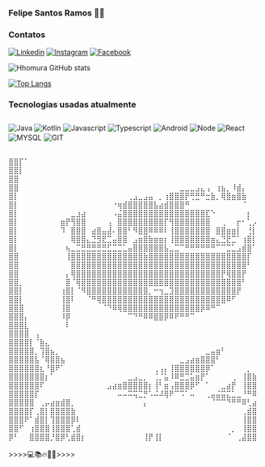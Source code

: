 ### Felipe Santos Ramos 🧑‍💻

### Contatos

[![Linkedin](	https://img.shields.io/badge/LinkedIn-0077B5?style=for-the-badge&logo=linkedin&logoColor=white)](https://www.linkedin.com/in/felipe-santos-ramos-305813200/)
[![Instagram](https://img.shields.io/badge/Instagram-E4405F?style=for-the-badge&logo=instagram&logoColor=white)](https://www.instagram.com/felipe_emyy4/)
[![Facebook](https://img.shields.io/badge/Facebook-1877F2?style=for-the-badge&logo=facebook&logoColor=white)](https://www.facebook.com/profile.php?id=100008516886501)

![Hhomura GitHub stats](https://github-readme-stats.vercel.app/api?username=Hhomura&show_icons=true&theme=radical)

[![Top Langs](https://github-readme-stats.vercel.app/api/top-langs/?username=Hhomura&layout=compact)](https://github.com/Hhomura/github-readme-stats)<br>

### Tecnologias usadas atualmente

<div style="display: inline-block; margin-bottom: 30px; margin-top: 10px">
  <img align="center" alt="Java" src="https://img.shields.io/badge/Java-ED8B00?style=for-the-badge&logo=openjdk&logoColor=white"/>
  <img align="center" alt="Kotlin" src="https://img.shields.io/badge/Kotlin-0095D5?&style=for-the-badge&logo=kotlin&logoColor=white"/>
  <img align="center" alt="Javascript" src="https://img.shields.io/badge/JavaScript-F7DF1E?style=for-the-badge&logo=javascript&logoColor=black"/>
  <img align="center" alt="Typescript" src="https://img.shields.io/badge/TypeScript-007ACC?style=for-the-badge&logo=typescript&logoColor=white"/>
  <img align="center" alt="Android" src="https://img.shields.io/badge/Android-1CB018?style=for-the-badge&logo=android&logoColor=white"/>
  <img align="center" alt="Node" src="https://img.shields.io/badge/Node.js-43853D?style=for-the-badge&logo=node.js&logoColor=white"/>
  <img align="center" alt="React" src="https://img.shields.io/badge/React-20232A?style=for-the-badge&logo=react&logoColor=61DAFB"/>
  <img align="center" alt="MYSQL" src="https://img.shields.io/badge/MySQL-00000F?style=for-the-badge&logo=mysql&logoColor=white"/>
  <img align="center" alt="GIT" src="https://img.shields.io/badge/GIT-E44C30?style=for-the-badge&logo=git&logoColor=white"/>
</div>


<br>
⣿⣿⡏⠁⠀⠀⠀⠀⠀⠀⠀⠀⠀⠀⠀⠀⠀⠀⠀⠀⠀⠀⠀⠀⠀⠀⠀⠀⠀⠀⠀⠀⠀⠀⠀⠀⠀⠀⠀⠀⠀⠀⠀⠀⠀⠀⠀⠀⠀
⣿⣿⡇⠀⠀⠀⠀⠀⠀⠀⠀⠀⠀⠀⠀⠀⠀⠀⠀⠀⠀⠀⠀⠀⠀⠀⠀⠀⠀⠀⠀⠀⠀⠀⠀⠀⠀⠀⠀⠀⠀⠀⠀⠀⠀⠀⠀⠀⠀
⣿⣿⠀⠀⠀⠀⠀⠀⠀⠀⠀⠀⠀⠀⠀⠀⠀⠀⠀⠀⠀⠀⠀⠀⠀⠀⠀⠀⠀⠀⠀⠀⠀⠀⠀⠀⠀⠀⠀⠀⠀⠀⠀⠀⠀⠀⠀⠀⠀
⣿⣿⠀⠀⠀⠀⠀⠀⠀⠀⠀⠀⠀⠀⠀⠀⠀⠀⠀⠀⠀⠀⠀⠀⠀⠀⠀⠀⠀⠀⠀⠀⠀⣀⣀⣀⣠⣄⢠⠀⢰⣦⡀⠸⣾⡄⠀⠀⠀
⣿⡇⠀⠀⠀⠀⠀⠀⠀⠀⠀⠀⠀⠀⠀⠀⠀⠀⠀⠀⠀⠀⠀⢀⣠⣀⣠⣤⠀⡀⢰⣿⣿⣿⡟⢛⣛⠛⣒⣷⡀⢿⣿⣶⣿⣷⠀⠀⠀
⣿⡇⠀⠀⠀⠀⠀⠀⠀⠀⠀⠀⠀⠀⠀⠀⠀⠀⠀⠀⠐⢶⣾⣿⣿⣿⣿⣿⣧⣴⣾⣿⣿⣿⠛⠀⠀⠀⠀⠀⠀⠀⠀⠀⠀⠈⠀⠀⠀
⣿⡇⠀⠀⠀⠀⠀⠀⠀⠀⠀⠀⣀⣰⣴⠀⠀⠀⠀⠀⠠⣬⣿⣿⣿⣿⣿⣿⣿⣿⣿⣿⣿⣿⣿⣿⣿⣿⣏⠑⠀⠀⠀⠀⠀⠀⡆⠀⠀
⣿⡇⠀⠀⠀⠀⠀⠀⠀⠀⣶⡟⢻⣿⣿⠀⠀⠀⠀⢠⠀⣿⣿⣿⣿⣿⣿⣿⣿⣿⡏⢻⣿⣿⣿⣿⣿⣿⣿⠀⠀⢀⠀⠀⡖⠂⢁⡠⠀
⣿⡇⠀⠀⠀⠀⠀⠀⠀⠀⠹⠀⣿⣿⣿⠀⣴⣿⣤⣼⠄⣿⣿⠃⠻⣿⣿⠿⠿⠿⠇⢸⣿⣿⣿⣿⣿⣿⣿⠀⣿⣿⣶⣶⡇⠀⢘⡇⠀
⣿⡇⠀⠀⠀⠀⠀⠀⠀⠀⠀⠀⢿⣿⣿⣄⣙⣻⣟⣉⣤⣿⣿⠀⣠⣶⣿⣷⣶⣶⡆⢸⣿⣿⣿⣿⣿⣿⣿⣶⣄⣙⣟⣉⠁⢰⣿⡇⠀
⣿⡇⠀⠀⠀⠀⠀⠀⠀⠀⠀⢦⣀⣉⣛⣛⣛⣛⣛⣋⣉⣉⣁⣤⣿⣿⣿⣿⣿⣿⣧⣀⣉⠉⠛⠛⠛⠛⠛⠛⠉⠉⣉⣁⣠⣾⣿⠁⠀
⣿⣿⠀⠀⠀⠀⠀⠀⠀⠀⠀⢸⣿⣿⣿⣿⣿⣿⣿⣿⣿⣿⣿⣿⣿⣿⣷⣿⣿⣿⣿⣿⣿⣿⣿⣿⣿⣿⣿⣿⣿⣿⣿⣿⣿⣿⡏⠀⠀
⣿⣿⠀⠀⠀⠀⠀⠀⠀⠀⠀⠀⣿⣿⣿⣿⣿⣿⣿⣿⣿⣿⣿⣿⣿⣿⣿⣿⣿⣿⣿⣿⣿⣿⣿⣿⣿⣿⣿⣿⣿⣿⣿⣿⣿⣿⠃⠀⠀
⣿⣿⠀⠀⠀⠀⠀⠀⠀⠀⠀⡄⢿⣿⣿⣿⣿⣿⣿⣿⣿⣿⣿⣿⣿⣿⣿⣿⣿⣿⣿⣿⣿⣿⣿⣿⣿⣿⣿⣿⣿⡟⢿⣿⣿⡟⠀⠀⠀
⣿⣿⡀⠀⠀⠀⠀⠀⠀⠀⠀⣿⠈⢿⣿⣿⣿⣿⣿⣿⣿⣿⣿⣿⣿⣿⣿⣿⣿⣿⣿⣿⣿⣿⣿⣿⣿⣿⣿⣿⣿⣿⣿⣿⣿⠃⠀⠀⠀
⣿⣿⡇⠀⠀⠀⠀⠀⠀⠀⢰⣿⡇⠈⠻⣿⣿⣿⣿⣿⣿⣿⣿⣿⣿⣿⣿⡀⠒⢲⣀⣹⣿⣿⣿⣿⣿⣿⣿⣿⣿⣿⣿⣿⡟⠀⠀⠀⠀
⣿⣿⡇⠀⠀⠀⠀⠀⠀⠀⢸⣿⠇⠀⠀⠈⠛⢿⣿⣿⣿⣿⣿⣿⣿⣿⣿⣿⣿⣿⣿⣿⣿⣿⣿⣿⣿⣿⣿⣿⣿⣿⠿⠋⠀⠀⠀⠀⠀
⣿⣿⣿⠀⠀⠀⠀⠀⠀⠀⢸⣿⠀⠀⠀⠀⠀⠀⠈⠙⠿⢿⣿⣿⣿⣿⣿⣿⣿⣿⣿⣿⣿⣿⣿⣿⣿⡿⠿⠛⠉⠀⠀⠀⠀⠀⠀⠀⠀
⣿⣿⣿⡄⠀⠀⠀⠀⠀⠀⠸⡿⠀⠀⠀⠀⠀⠀⠀⠀⠀⠀⠀⠉⠙⠛⠿⠿⣿⣿⡿⠿⠟⠛⠛⠉⠀⠀⠀⠀⠀⠀⠀⠀⠀⠀⠀⠀⠀
⣿⣿⣿⣇⠀⠀⠀⠀⠀⠀⠀⠇⠀⠀⠀⠀⠀⠀⠀⠀⠀⠀⠀⠀⠀⠀⠀⠀⠀⠀⠀⠀⠀⠀⠀⠀⠀⠀⠀⠀⠀⠀⠀⠀⠀⠀⠀⠀⠀
⣿⣿⣿⣿⠀⢠⠀⠀⠀⠀⠀⠀⠀⠀⠀⠀⠀⠀⠀⠀⠀⠀⠀⠀⠀⠀⠀⠀⠀⠀⠀⠀⠀⠀⠀⠀⠀⠀⠀⠀⠀⠀⠀⠀⠀⠀⠀⠀⠀
⣿⣿⣿⣿⡇⠈⣷⣄⠀⠀⠀⠀⠀⠀⠀⠀⠀⠀⠀⠀⠀⠀⠀⠀⠀⠀⠀⠀⠀⠀⠀⠀⠀⠀⠀⠀⠀⠀⠀⠀⠀⠀⠀⠀⠀⠀⠀⠀⠀
⣿⣿⣿⣿⣿⡀⢹⣿⣦⡀⠀⠀⠀⠀⠀⠀⠀⠀⠀⠀⠀⠀⠀⠀⠀⠀⠀⠀⠀⠀⠀⠀⠀⠀⠀⠀⠀⠀⣀⣤⣶⠃⠀⠀⠀⠀⠀⠀⠀
⣿⣿⣿⣿⣿⣧⠈⢿⣿⣿⣦⠀⠀⠀⠀⠀⠀⠀⠀⠀⠀⠀⠀⠀⠀⠀⠀⠀⠀⠀⠀⠀⠀⣀⣠⣴⣶⣿⣿⣿⠃⠀⠀⠀⠀⠀⠀⠀⠀
⣿⣿⣿⣿⣿⣿⣆⠘⣿⠟⠁⠀⠀⠀⠀⠀⠀⠀⠀⠀⠀⠀⠀⠀⠀⠀⠀⠀⢀⢠⡄⢸⣿⣿⣿⣿⣿⣿⡿⠁⠀⠀⠀⠀⠀⠀⡀⠀⠀
⣿⣿⣿⣿⣿⣿⣿⡆⠁⠀⠀⠀⠀⠀⠀⠀⠀⠀⠀⠀⠀⠀⠀⣀⣠⣀⡀⠀⢈⡈⣥⠸⠿⣛⣉⣥⣶⡟⠁⠀⠀⠀⠀⢀⠀⢸⣿⣷⠀
⣿⣿⣿⣿⣿⣿⠏⠀⠀⠀⠀⠀⠀⠀⠀⠀⠀⠀⠀⣠⣴⣶⣿⣿⣿⣿⣿⡆⢸⠃⣶⢠⣿⣿⣿⡿⠋⠀⠁⠀⠀⣀⣴⡟⠀⢸⣿⣿⠀
⣿⣿⣿⣿⣿⡏⠀⠀⠀⠀⠀⠀⠀⠀⠀⠀⠀⠀⠀⠀⠀⠤⠤⠭⢭⣉⡛⠡⠬⠼⢿⠟⠉⠩⠁⠤⠀⠀⢀⣤⣬⣭⣍⣁⣀⠘⠛⠿⠀
⣿⣿⣿⣿⣿⠀⢀⡤⣴⣶⣾⣿⡀⠀⠀⠀⠀⠀⠀⠀⠀⠀⠀⠀⠀⠀⡄⠀⠀⠀⠀⠀⠀⠀⠀⠀⠀⠀⠀⠈⠉⠉⠙⠛⠛⠿⢃⣴⠀
⣿⣿⣿⣿⡏⢀⣿⡇⣿⣿⣿⣿⣷⠀⠀⠀⠀⠀⠀⠀⠀⠀⠀⠀⠀⠀⠀⠀⠀⠀⠀⠀⠀⠀⠀⠀⠀⠀⠀⠀⠀⠀⠀⠀⠀⢀⣾⣿⠀
⣿⣿⣿⠟⠁⣾⣿⡇⢹⣿⣿⣿⡿⠇⠀⠀⠀⠀⠀⠀⠀⠀⠀⠀⠀⠀⠀⠀⠀⠀⠀⠀⠀⠀⠀⠀⠀⠀⠀⠀⠀⠀⠀⠀⠀⢸⣿⣿⠀
⣿⣿⠋⠀⢰⣿⣿⣿⢸⣿⣿⣿⢁⣾⠀⠀⠀⠀⠀⠀⠀⠀⠀⠀⠀⠀⠀⠀⠀⠀⠀⠀⠀⠀⠀⠀⠀⠀⠀⠀⠀⠀⠀⡀⠀⢸⣿⣿⠀
⡿⠃⠀⠀⣿⣿⣿⣿⡘⣿⡿⢃⣾⣿⡆⠀⠀⠀⠀⠀⠀⠀⠀⠀⠀⠀⢸⡟⢸⡇⠀⠀⠀⠀⠀⠀⠀⠀⠀⠀⠀⠀⠈⠀⢀⣼⣿⣿⠀
<br>
<br>
>>>>💻📚🔥🎵🍃>>>>
